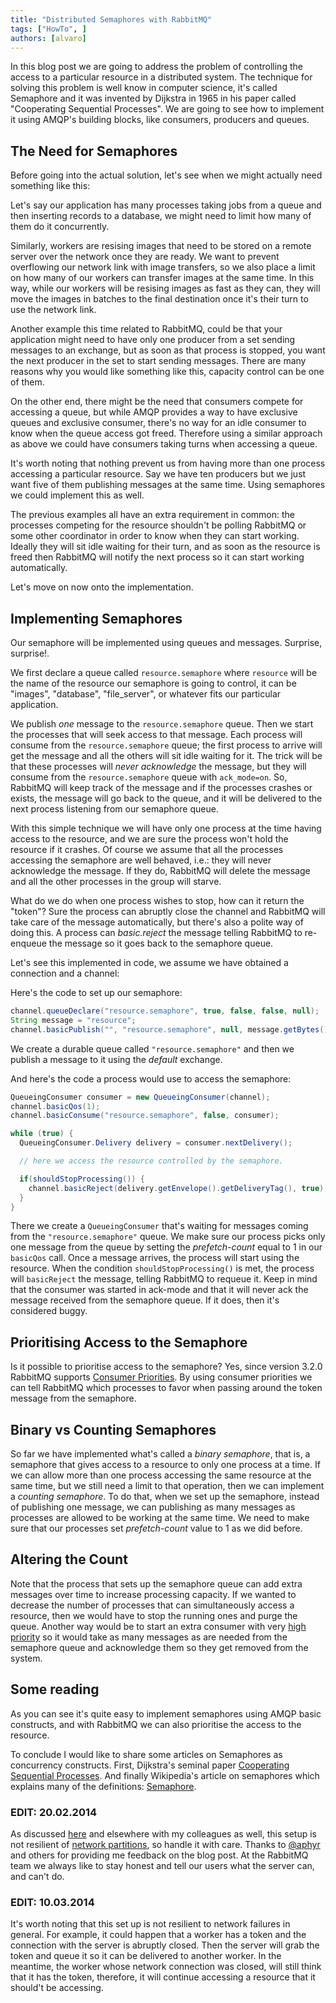 ```yaml
---
title: "Distributed Semaphores with RabbitMQ"
tags: ["HowTo", ]
authors: [alvaro]
---
```


In this blog post we are going to address the problem of controlling the access to a particular resource in a distributed system. 
The technique for solving this problem is well know in computer science, it's called Semaphore and it was invented by Dijkstra in 1965
in his paper called "Cooperating Sequential Processes". We are going to see how to implement it using AMQP's building blocks, like consumers,
producers and queues. 

<!-- truncate -->

## The Need for Semaphores

Before going into the actual solution, let's see when we might actually need something like this:

Let's say our application has many processes taking jobs from a queue and then inserting records to a database, we might need to limit how many of them do it concurrently.

Similarly, workers are resising images that need to be stored on a remote server over the network once they are ready. We want to prevent overflowing our network link with
image transfers, so we also place a limit on how many of our workers can transfer images at the same time. In this way, while our workers will be resising images as fast
as they can, they will move the images in batches to the final destination once it's their turn to use the network link.

Another example this time related to RabbitMQ, could be that your application might need to have only one producer from a set sending messages to an exchange, but as soon as that process 
is stopped, you want the next producer in the set to start sending messages. There are many reasons why you would like something like this, capacity control can be one of them.

On the other end, there might be the need that consumers compete for accessing a queue, but while AMQP provides a way to have exclusive queues and exclusive consumer, 
there's no way for an idle consumer to know when the queue access got freed. Therefore using a similar approach as above we could have consumers taking turns
when accessing a queue.

It's worth noting that nothing prevent us from having more than one process accessing a particular resource. Say we have ten producers but we just want
five of them publishing messages at the same time. Using semaphores we could implement this as well.

The previous examples all have an extra requirement in common: the processes competing for the resource shouldn't be polling RabbitMQ or some other
coordinator in order to know when they can start working. Ideally they will sit idle waiting for their turn, and as soon as the resource is freed
then RabbitMQ will notify the next process so it can start working automatically.

Let's move on now onto the implementation.

## Implementing Semaphores

Our semaphore will be implemented using queues and messages. Surprise, surprise!.

We first declare a queue called `resource.semaphore` where `resource` will be the name of the resource our semaphore is going to control, it can be "images",
"database", "file_server", or whatever fits our particular application.

We publish *one* message to the `resource.semaphore` queue. Then we start the processes that will seek access to that message. Each process will consume from the 
`resource.semaphore` queue; the first process to arrive will get the message and all the others will sit idle waiting for it. The trick will be that these
processes will *never acknowledge* the message, but they will consume from the `resource.semaphore` queue with `ack_mode=on`. So, RabbitMQ will keep track of the
message and if the processes crashes or exists, the message will go back to the queue, and it will be delivered to the next process listening from our semaphore
queue.

With this simple technique we will have only one process at the time having access to the resource, and we are sure the process won't hold the resource if it crashes.
Of course we assume that all the processes accessing the semaphore are well behaved, i.e.: they will never acknowledge the message. If they do, RabbitMQ will delete
the message and all the other processes in the group will starve.

What do we do when one process wishes to stop, how can it return the "token"? Sure the process can abruptly close the channel and RabbitMQ will take care of the message
automatically, but there's also a polite way of doing this. A process can *basic.reject* the message telling RabbitMQ to re-enqueue the message so it goes back to the
semaphore queue.

Let's see this implemented in code, we assume we have obtained a connection and a channel:

Here's the code to set up our semaphore:

```java
channel.queueDeclare("resource.semaphore", true, false, false, null);
String message = "resource";
channel.basicPublish("", "resource.semaphore", null, message.getBytes());
```

We create a durable queue called `"resource.semaphore"` and then we publish a message to it using the *default* exchange.

And here's the code a process would use to access the semaphore:

```java
QueueingConsumer consumer = new QueueingConsumer(channel);
channel.basicQos(1);
channel.basicConsume("resource.semaphore", false, consumer);

while (true) {
  QueueingConsumer.Delivery delivery = consumer.nextDelivery();

  // here we access the resource controlled by the semaphore.  

  if(shouldStopProcessing()) {
    channel.basicReject(delivery.getEnvelope().getDeliveryTag(), true);
  }
}
```

There we create a `QueueingConsumer` that's waiting for messages coming from the `"resource.semaphore"` queue. We make sure our process picks only 
one message from the queue by setting the *prefetch-count* equal to 1 in our `basicQos` call.  Once a message arrives, the process will start using the resource. 
When the condition `shouldStopProcessing()` is met, the process will `basicReject` the message, telling RabbitMQ to requeue it. Keep in mind that 
the consumer was started in ack-mode and that it will never ack the message received from the semaphore queue. If it does, then it's considered buggy.

## Prioritising Access to the Semaphore

Is it possible to prioritise access to the semaphore? Yes, since version 3.2.0 RabbitMQ supports [Consumer Priorities](https://www.rabbitmq.com/consumer-priority.html). By using consumer
priorities we can tell RabbitMQ which processes to favor when passing around the token message from the semaphore.

## Binary vs Counting Semaphores

So far we have implemented what's called a *binary semaphore*, that is, a semaphore that gives access to a resource to only one process at a time. If we can allow more than one
process accessing the same resource at the same time, but we still need a limit to that operation, then we can implement a *counting semaphore*. To do that, when we set up the semaphore, 
instead of publishing one message, we can publishing as many messages as processes are allowed to be working at the same time. We need to make sure that our processes set
*prefetch-count* value to 1 as we did before.

## Altering the Count

Note that the process that sets up the semaphore queue can add extra messages over time to increase processing capacity. If we wanted to decrease the number of processes that can
simultaneously access a resource, then we would have to stop the running ones and purge the queue. Another way would be to start an extra consumer with very
[high priority](https://www.rabbitmq.com/consumer-priority.html) so it would take as many messages as are needed from the semaphore queue and acknowledge them so they get removed from the system.

## Some reading

As you can see it's quite easy to implement semaphores using AMQP basic constructs, and with RabbitMQ we can also prioritise the access to the resource.

To conclude I would like to share some articles on Semaphores as concurrency constructs. First, Dijkstra's seminal paper 
[Cooperating Sequential Processes](http://www.cs.utexas.edu/users/EWD/transcriptions/EWD01xx/EWD123.html). And finally Wikipedia's article on semaphores which explains many of the 
definitions: [Semaphore](https://en.wikipedia.org/wiki/Semaphore_(programming)).

###  EDIT: 20.02.2014 

As discussed [here](https://twitter.com/aphyr/status/436610754083815425) and elsewhere with my colleagues as well, this setup is not resilient of [network partitions](https://www.rabbitmq.com/partitions.html), so handle it with care. Thanks to [@aphyr](https://twitter.com/aphyr) and others for providing me feedback on the blog post. At the RabbitMQ team we always like to stay honest and tell our users what the server can, and can't do.

###  EDIT: 10.03.2014 

It's worth noting that this set up is not resilient to network failures in general. For example, it could happen that a worker has a token and the connection with the server is abruptly closed. Then the server will grab the token and queue it so it can be delivered to another worker. In the meantime, the worker whose network connection was closed, will still think that it has the token, therefore, it will continue accessing a resource that it should't be accessing.
